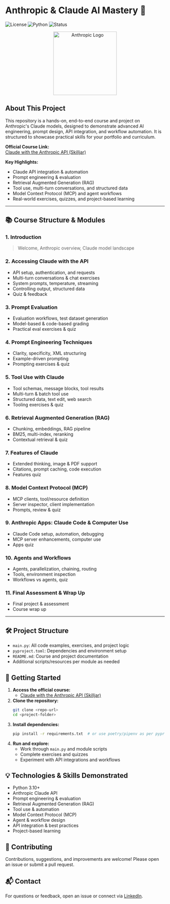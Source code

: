 
# Anthropic & Claude AI Mastery 🚀

![License](https://img.shields.io/badge/license-MIT-blue.svg)
![Python](https://img.shields.io/badge/python-3.10%2B-blue)
![Status](https://img.shields.io/badge/status-Active-brightgreen)

<p align="center">
  <img src="https://upload.wikimedia.org/wikipedia/commons/4/4f/Anthropic_logo.svg" alt="Anthropic Logo" width="200"/>
</p>

## About This Project


This repository is a hands-on, end-to-end course and project on Anthropic's Claude models, designed to demonstrate advanced AI engineering, prompt design, API integration, and workflow automation. It is structured to showcase practical skills for your portfolio and curriculum.

**Official Course Link:**  
[Claude with the Anthropic API (Skilljar)](https://anthropic.skilljar.com/claude-with-the-anthropic-api)

**Key Highlights:**
- Claude API integration & automation
- Prompt engineering & evaluation
- Retrieval Augmented Generation (RAG)
- Tool use, multi-turn conversations, and structured data
- Model Context Protocol (MCP) and agent workflows
- Real-world exercises, quizzes, and project-based learning

---


## 📚 Course Structure & Modules


### 1. Introduction
> Welcome, Anthropic overview, Claude model landscape


### 2. Accessing Claude with the API
- API setup, authentication, and requests
- Multi-turn conversations & chat exercises
- System prompts, temperature, streaming
- Controlling output, structured data
- Quiz & feedback


### 3. Prompt Evaluation
- Evaluation workflows, test dataset generation
- Model-based & code-based grading
- Practical eval exercises & quiz


### 4. Prompt Engineering Techniques
- Clarity, specificity, XML structuring
- Example-driven prompting
- Prompting exercises & quiz


### 5. Tool Use with Claude
- Tool schemas, message blocks, tool results
- Multi-turn & batch tool use
- Structured data, text edit, web search
- Tooling exercises & quiz


### 6. Retrieval Augmented Generation (RAG)
- Chunking, embeddings, RAG pipeline
- BM25, multi-index, reranking
- Contextual retrieval & quiz


### 7. Features of Claude
- Extended thinking, image & PDF support
- Citations, prompt caching, code execution
- Features quiz


### 8. Model Context Protocol (MCP)
- MCP clients, tool/resource definition
- Server inspector, client implementation
- Prompts, review & quiz


### 9. Anthropic Apps: Claude Code & Computer Use
- Claude Code setup, automation, debugging
- MCP server enhancements, computer use
- Apps quiz


### 10. Agents and Workflows
- Agents, parallelization, chaining, routing
- Tools, environment inspection
- Workflows vs agents, quiz


### 11. Final Assessment & Wrap Up
- Final project & assessment
- Course wrap up


---


## 🛠️ Project Structure
- `main.py`: All code examples, exercises, and project logic
- `pyproject.toml`: Dependencies and environment setup
- `README.md`: Course and project documentation
- Additional scripts/resources per module as needed


## 📖 Getting Started
1. **Access the official course:**
   - [Claude with the Anthropic API (Skilljar)](https://anthropic.skilljar.com/claude-with-the-anthropic-api)
2. **Clone the repository:**
   ```bash
   git clone <repo-url>
   cd <project-folder>
   ```
3. **Install dependencies:**
   ```bash
   pip install -r requirements.txt  # or use poetry/pipenv as per pyproject.toml
   ```
4. **Run and explore:**
   - Work through `main.py` and module scripts
   - Complete exercises and quizzes
   - Experiment with API integrations and workflows


## 💡 Technologies & Skills Demonstrated
- Python 3.10+
- Anthropic Claude API
- Prompt engineering & evaluation
- Retrieval Augmented Generation (RAG)
- Tool use & automation
- Model Context Protocol (MCP)
- Agent & workflow design
- API integration & best practices
- Project-based learning


## 🤝 Contributing
Contributions, suggestions, and improvements are welcome! Please open an issue or submit a pull request.

## 📬 Contact
For questions or feedback, open an issue or connect via [LinkedIn](http://linkedin.com/in/pedro-henrique-bruning).
